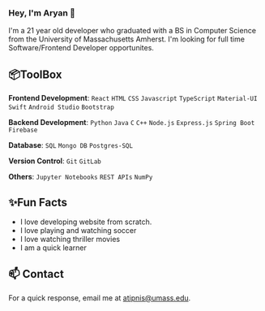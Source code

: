 ### Hey, I'm Aryan 👋

I'm a 21 year old developer who graduated with a BS in Computer Science from the University of Massachusetts Amherst. I'm looking for full time Software/Frontend Developer opportunites. 

## 📦ToolBox

**Frontend Development**:  `React` `HTML` `CSS` `Javascript` `TypeScript` `Material-UI` `Swift` `Android Studio` `Bootstrap`

**Backend Development**: `Python` `Java` `C` `C++` `Node.js` `Express.js` `Spring Boot` `Firebase`

**Database**: `SQL` `Mongo DB` `Postgres-SQL` 

**Version Control**: `Git` `GitLab`

**Others**: `Jupyter Notebooks` `REST APIs` `NumPy`

## ✨Fun Facts

* I love developing website from scratch.
* I love playing and watching soccer 
* I love watching thriller movies
* I am a quick learner

## 📫 Contact

For a quick response, email me at atipnis@umass.edu. 

<!--
**aryantipnis/aryantipnis** is a ✨ _special_ ✨ repository because its `README.md` (this file) appears on your GitHub profile.

Here are some ideas to get you started:

- 🔭 I’m currently working on ...
- 🌱 I’m currently learning ...
- 👯 I’m looking to collaborate on ...
- 🤔 I’m looking for help with ...
- 💬 Ask me about ...
- 📫 How to reach me: ...
- 😄 Pronouns: ...
- ⚡ Fun fact: ...
-->
